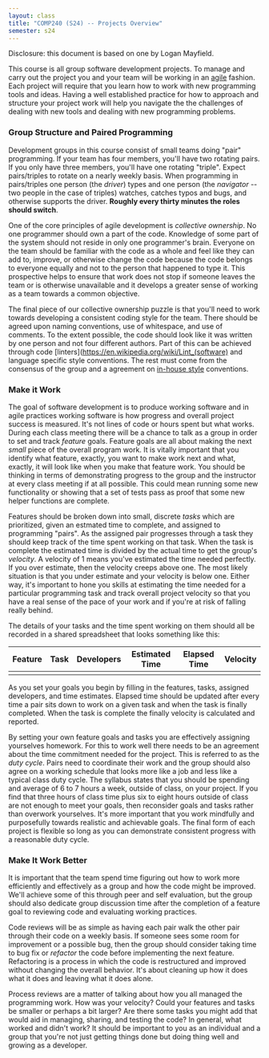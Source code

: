 ```yaml
---
layout: class
title: "COMP240 (S24) -- Projects Overview"
semester: s24
---
```


Disclosure: this document is based on one by Logan Mayfield.

This course is all group software development projects. To manage and
carry out the project you and your team will be working in an
[agile](https://en.wikipedia.org/wiki/Agile_software_development#The_Agile_Manifesto)
fashion.  Each project will require that you learn how to work with
new programming tools and ideas. Having a well established practice
for how to approach and structure your project work will help you
navigate the the challenges of dealing with new tools and dealing with
new programming problems.

### Group Structure and Paired Programming

Development groups in this course consist of small teams doing "pair"
programming. If your team has four members, you'll have two rotating
pairs. If you only have three members, you'll have one rotating
"triple". Expect pairs/triples to rotate on a nearly weekly basis.
When programming in pairs/triples one person (the *driver*) types and
one person (the *navigator* -- two people in the case of triples)
watches, catches typos and bugs, and otherwise supports the
driver. **Roughly every thirty minutes the roles should switch**.

One of the core principles of agile development is *collective
ownership*. No one programmer should own a part of the code. Knowledge
of some part of the system should not reside in only one programmer's
brain. Everyone on the team should be familiar with the code as a
whole and feel like they can add to, improve, or otherwise change the
code because the code belongs to everyone equally and not to the
person that happened to type it. This prospective helps to ensure that
work does not stop if someone leaves the team or is otherwise
unavailable and it develops a greater sense of working as a team
towards a common objective.

The final piece of our collective ownership puzzle is that you'll need
to work towards developing a consistent coding style for the
team. There should be agreed upon naming conventions, use of
whitespace, and use of comments.  To the extent possible, the code
should look like it was written by one person and not four different
authors. Part of this can be achieved through code
[linters](https://en.wikipedia.org/wiki/Lint_(software) and language
specific style conventions. The rest must come from the consensus of
the group and a agreement on [in-house
style](https://google.github.io/styleguide/) conventions.

### Make it Work

The goal of software development is to produce working software and in
agile practices working software is how progress and overall project
success is measured.  It's not lines of code or hours spent but what
works. During each class meeting there will be a chance to talk as a
group in order to set and track *feature* goals. Feature goals are all
about making the next *small* piece of the overall program work. It is
vitally important that you identify what feature, exactly, you want to
make work next and what, exactly, it will look like when you make that
feature work. You should be thinking in terms of demonstrating
progress to the group and the instructor at every class meeting if at
all possible. This could mean running some new functionality or
showing that a set of tests pass as proof that some new helper
functions are complete.

Features should be broken down into small, discrete *tasks* which are
prioritized, given an estmated time to complete, and assigned to
programming "pairs". As the assigned pair progresses through a task they
should keep track of the time spent working on that task. When the
task is complete the estimated time is divided by the actual time to
get the group's *velocity*. A velocity of 1 means you've estimated the
time needed perfectly. If you over estimate, then the velocity creeps
above one. The most likely situation is that you under estimate and
your velocity is below one. Either way, it's important to hone you
skills at estimating the time needed for a particular programming task
and track overall project velocity so that you have a real sense of
the pace of your work and if you're at risk of falling really behind.

The details of your tasks and the time spent working on them should
all be recorded in a shared spreadsheet that looks something like this:

| Feature | Task | Developers | Estimated Time | Elapsed Time | Velocity |
| :--:    | :--: | :--:       | :--:           | :--:         | :--:     |
|         |      |            |                |              |          |


As you set your goals you begin by filling in the features, tasks,
assigned developers, and time estimates. Elapsed time should be
updated after every time a pair sits down to work on a given task and
when the task is finally completed. When the task is complete the
finally velocity is calculated and reported.


By setting your own feature goals and tasks you are effectively
assigning yourselves homework. For this to work well there needs to be
an agreement about the time commitment needed for the project. This is
referred to as the *duty cycle*. Pairs need to coordinate their work
and the group should also agree on a working schedule that looks more
like a job and less like a typical class duty cycle. The syllabus
states that you should be spending and average of 6 to 7 hours a week,
outside of class, on your project. If you find that three hours of
class time plus six to eight hours outside of class are not enough to
meet your goals, then reconsider goals and tasks rather than overwork
yourselves. It's more important that you work mindfully and
purposefully towards realistic and achievable goals. The final form of
each project is flexible so long as you can demonstrate consistent
progress with a reasonable duty cycle.

### Make It Work Better

It is important that the team spend time figuring out how to work more
efficiently and effectively as a group and how the code might be
improved. We'll achieve some of this through peer and self evaluation,
but the group should also dedicate group discussion time after the
completion of a feature goal to reviewing code and evaluating working
practices.

Code reviews will be as simple as having each pair walk the other pair
through their code on a weekly basis. If someone sees some room for
improvement or a possible bug, then the group should consider taking
time to bug fix or *refactor* the code before implementing the next
feature. Refactoring is a process in which the code is restructured
and improved without changing the overall behavior. It's about
cleaning up how it does what it does and leaving what it does alone.

Process reviews are a matter of talking about how you all managed the
programming work. How was your velocity? Could your features and tasks
be smaller or perhaps a bit larger?  Are there some tasks you might
add that would aid in managing, sharing, and testing the code? In
general, what worked and didn't work? It should be important to you as
an individual and a group that you're not just getting things done but
doing thing well and growing as a developer.
